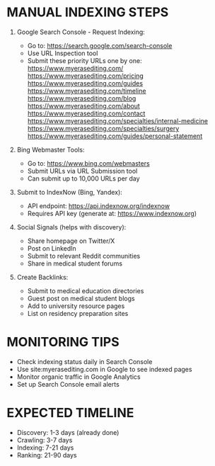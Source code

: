
MANUAL INDEXING STEPS
=====================

1. Google Search Console - Request Indexing:
   - Go to: https://search.google.com/search-console
   - Use URL Inspection tool
   - Submit these priority URLs one by one:
     https://www.myerasediting.com/
     https://www.myerasediting.com/pricing
     https://www.myerasediting.com/guides
     https://www.myerasediting.com/timeline
     https://www.myerasediting.com/blog
     https://www.myerasediting.com/about
     https://www.myerasediting.com/contact
     https://www.myerasediting.com/specialties/internal-medicine
     https://www.myerasediting.com/specialties/surgery
     https://www.myerasediting.com/guides/personal-statement

2. Bing Webmaster Tools:
   - Go to: https://www.bing.com/webmasters
   - Submit URLs via URL Submission tool
   - Can submit up to 10,000 URLs per day

3. Submit to IndexNow (Bing, Yandex):
   - API endpoint: https://api.indexnow.org/indexnow
   - Requires API key (generate at: https://www.indexnow.org)

4. Social Signals (helps with discovery):
   - Share homepage on Twitter/X
   - Post on LinkedIn
   - Submit to relevant Reddit communities
   - Share in medical student forums

5. Create Backlinks:
   - Submit to medical education directories
   - Guest post on medical student blogs
   - Add to university resource pages
   - List on residency preparation sites

MONITORING TIPS
===============
- Check indexing status daily in Search Console
- Use site:myerasediting.com in Google to see indexed pages
- Monitor organic traffic in Google Analytics
- Set up Search Console email alerts

EXPECTED TIMELINE
=================
- Discovery: 1-3 days (already done)
- Crawling: 3-7 days
- Indexing: 7-21 days
- Ranking: 21-90 days
